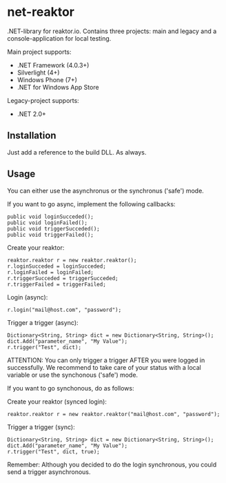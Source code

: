 net-reaktor
===========

.NET-library for reaktor.io.
Contains three projects: main and legacy and a console-application for local testing.

Main project supports:
- .NET Framework (4.0.3+)
- Silverlight (4+)
- Windows Phone (7+)
- .NET for Windows App Store

Legacy-project supports:
- .NET 2.0+

Installation
---------
Just add a reference to the build DLL. As always.

Usage
---------

You can either use the asynchronus or the synchronus ('safe') mode.

If you want to go async, implement the following callbacks:

    public void loginSucceded();
    public void loginFailed();
    public void triggerSucceded();
    public void triggerFailed();

Create your reaktor: 

    reaktor.reaktor r = new reaktor.reaktor();
    r.loginSucceded = loginSucceded;
    r.loginFailed = loginFailed;
    r.triggerSucceded = triggerSucceded;
    r.triggerFailed = triggerFailed;
  
Login (async):

    r.login("mail@host.com", "password");

Trigger a trigger (async): 

    Dictionary<String, String> dict = new Dictionary<String, String>();
    dict.Add("parameter_name", "My Value");
    r.trigger("Test", dict);

ATTENTION: You can only trigger a trigger AFTER you were logged in successfully. We recommend to take care of your status with a local variable or use the synchonous ('safe') mode.

If you want to go synchonous, do as follows:

Create your reaktor (synced login): 

    reaktor.reaktor r = new reaktor.reaktor("mail@host.com", "password");
  
Trigger a trigger (sync): 

    Dictionary<String, String> dict = new Dictionary<String, String>();
    dict.Add("parameter_name", "My Value");
    r.trigger("Test", dict, true);

Remember: Although you decided to do the login synchronous, you could send a trigger asynchronous.
